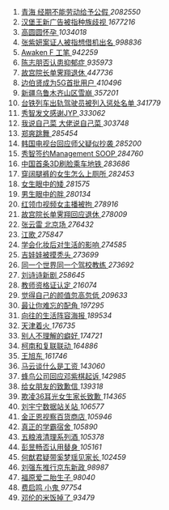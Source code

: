 1. [ 青海 经期不能劳动给予公假 ](https://s.weibo.com/weibo?q=%E9%9D%92%E6%B5%B7%20%E7%BB%8F%E6%9C%9F%E4%B8%8D%E8%83%BD%E5%8A%B3%E5%8A%A8%E7%BB%99%E4%BA%88%E5%85%AC%E5%81%87&Refer=top) *2082550*
1. [ 汉堡王新广告被指种族歧视 ](https://s.weibo.com/weibo?q=%23%E6%B1%89%E5%A0%A1%E7%8E%8B%E6%96%B0%E5%B9%BF%E5%91%8A%E8%A2%AB%E6%8C%87%E7%A7%8D%E6%97%8F%E6%AD%A7%E8%A7%86%23&Refer=top) *1677216*
1. [ 高圆圆怀孕 ](https://s.weibo.com/weibo?q=%23%E9%AB%98%E5%9C%86%E5%9C%86%E6%80%80%E5%AD%95%23&Refer=top) *1034018*
1. [ 张紫妍案证人被指想借机出名 ](https://s.weibo.com/weibo?q=%23%E5%BC%A0%E7%B4%AB%E5%A6%8D%E6%A1%88%E8%AF%81%E4%BA%BA%E8%A2%AB%E6%8C%87%E6%83%B3%E5%80%9F%E6%9C%BA%E5%87%BA%E5%90%8D%23&Refer=top) *998836*
1. [ Awaken F 工笔 ](https://s.weibo.com/weibo?q=Awaken%20F%20%E5%B7%A5%E7%AC%94&Refer=top) *942259*
1. [ 陈志朋否认患抑郁症 ](https://s.weibo.com/weibo?q=%23%E9%99%88%E5%BF%97%E6%9C%8B%E5%90%A6%E8%AE%A4%E6%82%A3%E6%8A%91%E9%83%81%E7%97%87%23&Refer=top) *935973*
1. [ 故宫院长单霁翔退休 ](https://s.weibo.com/weibo?q=%23%E6%95%85%E5%AE%AB%E9%99%A2%E9%95%BF%E5%8D%95%E9%9C%81%E7%BF%94%E9%80%80%E4%BC%91%23&Refer=top) *447736*
1. [ 边伯贤成为5G首批用户 ](https://s.weibo.com/weibo?q=%23%E8%BE%B9%E4%BC%AF%E8%B4%A4%E6%88%90%E4%B8%BA5G%E9%A6%96%E6%89%B9%E7%94%A8%E6%88%B7%23&Refer=top) *410496*
1. [ 新疆乌鲁木齐山区雪崩 ](https://s.weibo.com/weibo?q=%23%E6%96%B0%E7%96%86%E4%B9%8C%E9%B2%81%E6%9C%A8%E9%BD%90%E5%B1%B1%E5%8C%BA%E9%9B%AA%E5%B4%A9%23&Refer=top) *357201*
1. [ 台铁列车出轨驾驶员被列入惩处名单 ](https://s.weibo.com/weibo?q=%E5%8F%B0%E9%93%81%E5%88%97%E8%BD%A6%E5%87%BA%E8%BD%A8%E9%A9%BE%E9%A9%B6%E5%91%98%E8%A2%AB%E5%88%97%E5%85%A5%E6%83%A9%E5%A4%84%E5%90%8D%E5%8D%95&Refer=top) *341779*
1. [ 秀智发文感谢JYP ](https://s.weibo.com/weibo?q=%E7%A7%80%E6%99%BA%E5%8F%91%E6%96%87%E6%84%9F%E8%B0%A2JYP&Refer=top) *333062*
1. [ 我说自己菜 大佬说自己菜 ](https://s.weibo.com/weibo?q=%E6%88%91%E8%AF%B4%E8%87%AA%E5%B7%B1%E8%8F%9C%20%E5%A4%A7%E4%BD%AC%E8%AF%B4%E8%87%AA%E5%B7%B1%E8%8F%9C&Refer=top) *303748*
1. [ 郑爽跳舞 ](https://s.weibo.com/weibo?q=%23%E9%83%91%E7%88%BD%E8%B7%B3%E8%88%9E%23&Refer=top) *285454*
1. [ 韩国电视台回应师父疑似抄袭 ](https://s.weibo.com/weibo?q=%23%E9%9F%A9%E5%9B%BD%E7%94%B5%E8%A7%86%E5%8F%B0%E5%9B%9E%E5%BA%94%E5%B8%88%E7%88%B6%E7%96%91%E4%BC%BC%E6%8A%84%E8%A2%AD%23&Refer=top) *285200*
1. [ 秀智签约Management SOOP ](https://s.weibo.com/weibo?q=%E7%A7%80%E6%99%BA%E7%AD%BE%E7%BA%A6Management%20SOOP&Refer=top) *284760*
1. [ 中国首条3D刷脸乘车地铁 ](https://s.weibo.com/weibo?q=%23%E4%B8%AD%E5%9B%BD%E9%A6%96%E6%9D%A13D%E5%88%B7%E8%84%B8%E4%B9%98%E8%BD%A6%E5%9C%B0%E9%93%81%23&Refer=top) *283686*
1. [ 穿阔腿裤的女生怎么上厕所 ](https://s.weibo.com/weibo?q=%23%E7%A9%BF%E9%98%94%E8%85%BF%E8%A3%A4%E7%9A%84%E5%A5%B3%E7%94%9F%E6%80%8E%E4%B9%88%E4%B8%8A%E5%8E%95%E6%89%80%23&Refer=top) *282453*
1. [ 女生眼中的矮 ](https://s.weibo.com/weibo?q=%23%E5%A5%B3%E7%94%9F%E7%9C%BC%E4%B8%AD%E7%9A%84%E7%9F%AE%23&Refer=top) *281575*
1. [ 男生眼中的胖 ](https://s.weibo.com/weibo?q=%23%E7%94%B7%E7%94%9F%E7%9C%BC%E4%B8%AD%E7%9A%84%E8%83%96%23&Refer=top) *280134*
1. [ 红领巾视频女主播被拘 ](https://s.weibo.com/weibo?q=%E7%BA%A2%E9%A2%86%E5%B7%BE%E8%A7%86%E9%A2%91%E5%A5%B3%E4%B8%BB%E6%92%AD%E8%A2%AB%E6%8B%98&Refer=top) *278916*
1. [ 故宫院长单霁翔回应退休 ](https://s.weibo.com/weibo?q=%E6%95%85%E5%AE%AB%E9%99%A2%E9%95%BF%E5%8D%95%E9%9C%81%E7%BF%94%E5%9B%9E%E5%BA%94%E9%80%80%E4%BC%91&Refer=top) *278009*
1. [ 张云雷 北京场 ](https://s.weibo.com/weibo?q=%E5%BC%A0%E4%BA%91%E9%9B%B7%20%E5%8C%97%E4%BA%AC%E5%9C%BA&Refer=top) *276432*
1. [ 江歌 ](https://s.weibo.com/weibo?q=%E6%B1%9F%E6%AD%8C&Refer=top) *275847*
1. [ 学会化妆后对生活的影响 ](https://s.weibo.com/weibo?q=%23%E5%AD%A6%E4%BC%9A%E5%8C%96%E5%A6%86%E5%90%8E%E5%AF%B9%E7%94%9F%E6%B4%BB%E7%9A%84%E5%BD%B1%E5%93%8D%23&Refer=top) *274585*
1. [ 吉娃娃被摸秃头 ](https://s.weibo.com/weibo?q=%23%E5%90%89%E5%A8%83%E5%A8%83%E8%A2%AB%E6%91%B8%E7%A7%83%E5%A4%B4%23&Refer=top) *273699*
1. [ 同一个世界同一个驾校教练 ](https://s.weibo.com/weibo?q=%23%E5%90%8C%E4%B8%80%E4%B8%AA%E4%B8%96%E7%95%8C%E5%90%8C%E4%B8%80%E4%B8%AA%E9%A9%BE%E6%A0%A1%E6%95%99%E7%BB%83%23&Refer=top) *273692*
1. [ 刘诗诗新剧 ](https://s.weibo.com/weibo?q=%23%E5%88%98%E8%AF%97%E8%AF%97%E6%96%B0%E5%89%A7%23&Refer=top) *258645*
1. [ 教师资格证认定 ](https://s.weibo.com/weibo?q=%23%E6%95%99%E5%B8%88%E8%B5%84%E6%A0%BC%E8%AF%81%E8%AE%A4%E5%AE%9A%23&Refer=top) *216074*
1. [ 觉得自己的颜值忽高忽低 ](https://s.weibo.com/weibo?q=%23%E8%A7%89%E5%BE%97%E8%87%AA%E5%B7%B1%E7%9A%84%E9%A2%9C%E5%80%BC%E5%BF%BD%E9%AB%98%E5%BF%BD%E4%BD%8E%23&Refer=top) *209633*
1. [ 最让你难忘的配角 ](https://s.weibo.com/weibo?q=%23%E6%9C%80%E8%AE%A9%E4%BD%A0%E9%9A%BE%E5%BF%98%E7%9A%84%E9%85%8D%E8%A7%92%23&Refer=top) *197295*
1. [ 向往的生活阵容海报 ](https://s.weibo.com/weibo?q=%23%E5%90%91%E5%BE%80%E7%9A%84%E7%94%9F%E6%B4%BB%E9%98%B5%E5%AE%B9%E6%B5%B7%E6%8A%A5%23&Refer=top) *189534*
1. [ 天津着火 ](https://s.weibo.com/weibo?q=%23%E5%A4%A9%E6%B4%A5%E7%9D%80%E7%81%AB%23&Refer=top) *176735*
1. [ 别人不理解的癖好 ](https://s.weibo.com/weibo?q=%23%E5%88%AB%E4%BA%BA%E4%B8%8D%E7%90%86%E8%A7%A3%E7%9A%84%E7%99%96%E5%A5%BD%23&Refer=top) *174721*
1. [ 柯南和复联联动 ](https://s.weibo.com/weibo?q=%23%E6%9F%AF%E5%8D%97%E5%92%8C%E5%A4%8D%E8%81%94%E8%81%94%E5%8A%A8%23&Refer=top) *164886*
1. [ 王旭东 ](https://s.weibo.com/weibo?q=%E7%8E%8B%E6%97%AD%E4%B8%9C&Refer=top) *161746*
1. [ 马云谈什么是工资 ](https://s.weibo.com/weibo?q=%23%E9%A9%AC%E4%BA%91%E8%B0%88%E4%BB%80%E4%B9%88%E6%98%AF%E5%B7%A5%E8%B5%84%23&Refer=top) *143060*
1. [ 蜂鸟公司回应邓紫棋起诉 ](https://s.weibo.com/weibo?q=%23%E8%9C%82%E9%B8%9F%E5%85%AC%E5%8F%B8%E5%9B%9E%E5%BA%94%E9%82%93%E7%B4%AB%E6%A3%8B%E8%B5%B7%E8%AF%89%23&Refer=top) *142985*
1. [ 给女朋友的致歉信 ](https://s.weibo.com/weibo?q=%23%E7%BB%99%E5%A5%B3%E6%9C%8B%E5%8F%8B%E7%9A%84%E8%87%B4%E6%AD%89%E4%BF%A1%23&Refer=top) *139318*
1. [ 欺凌36耳光女生家长致歉 ](https://s.weibo.com/weibo?q=%23%E6%AC%BA%E5%87%8C36%E8%80%B3%E5%85%89%E5%A5%B3%E7%94%9F%E5%AE%B6%E9%95%BF%E8%87%B4%E6%AD%89%23&Refer=top) *114365*
1. [ 刘宇宁数据站关站 ](https://s.weibo.com/weibo?q=%E5%88%98%E5%AE%87%E5%AE%81%E6%95%B0%E6%8D%AE%E7%AB%99%E5%85%B3%E7%AB%99&Refer=top) *106577*
1. [ 金正恩视察百货商店 ](https://s.weibo.com/weibo?q=%E9%87%91%E6%AD%A3%E6%81%A9%E8%A7%86%E5%AF%9F%E7%99%BE%E8%B4%A7%E5%95%86%E5%BA%97&Refer=top) *105946*
1. [ 真正的学霸宿舍 ](https://s.weibo.com/weibo?q=%23%E7%9C%9F%E6%AD%A3%E7%9A%84%E5%AD%A6%E9%9C%B8%E5%AE%BF%E8%88%8D%23&Refer=top) *105890*
1. [ 五粮液清理系列酒 ](https://s.weibo.com/weibo?q=%E4%BA%94%E7%B2%AE%E6%B6%B2%E6%B8%85%E7%90%86%E7%B3%BB%E5%88%97%E9%85%92&Refer=top) *105378*
1. [ 彭昱畅否认用替身 ](https://s.weibo.com/weibo?q=%23%E5%BD%AD%E6%98%B1%E7%95%85%E5%90%A6%E8%AE%A4%E7%94%A8%E6%9B%BF%E8%BA%AB%23&Refer=top) *105161*
1. [ 何猷君疑带奚梦瑶见家长 ](https://s.weibo.com/weibo?q=%23%E4%BD%95%E7%8C%B7%E5%90%9B%E7%96%91%E5%B8%A6%E5%A5%9A%E6%A2%A6%E7%91%B6%E8%A7%81%E5%AE%B6%E9%95%BF%23&Refer=top) *102459*
1. [ 刘强东推行京东新政 ](https://s.weibo.com/weibo?q=%E5%88%98%E5%BC%BA%E4%B8%9C%E6%8E%A8%E8%A1%8C%E4%BA%AC%E4%B8%9C%E6%96%B0%E6%94%BF&Refer=top) *98987*
1. [ 福原爱二胎生子 ](https://s.weibo.com/weibo?q=%23%E7%A6%8F%E5%8E%9F%E7%88%B1%E4%BA%8C%E8%83%8E%E7%94%9F%E5%AD%90%23&Refer=top) *98040*
1. [ 费启鸣 小鬼 ](https://s.weibo.com/weibo?q=%E8%B4%B9%E5%90%AF%E9%B8%A3%20%E5%B0%8F%E9%AC%BC&Refer=top) *97754*
1. [ 邓伦的米饭掉了 ](https://s.weibo.com/weibo?q=%23%E9%82%93%E4%BC%A6%E7%9A%84%E7%B1%B3%E9%A5%AD%E6%8E%89%E4%BA%86%23&Refer=top) *93479*
